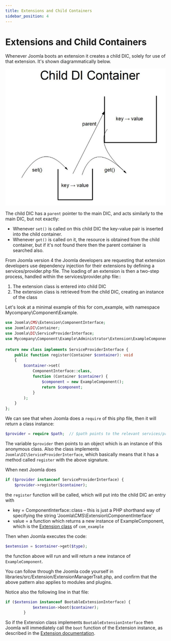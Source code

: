 ```yaml
---
title: Extensions and Child Containers
sidebar_position: 4
---
```

# Extensions and Child Containers
Whenever Joomla boots an extension it creates a child DIC, solely for use of that extension. It's shown diagrammatically below.

![Child DIC](_assets/child-dic.jpg "Child DIC")

The child DIC has a `parent` pointer to the main DIC, and acts similarly to the main DIC, but not exactly:
- Whenever `set()` is called on this child DIC the key-value pair is inserted into the child container.
- Whenever `get()` is called on it, the resource is obtained from the child container, but if it's not found there then the parent container is searched also. 

From Joomla version 4 the Joomla developers are requesting that extension developers use dependency injection for their extensions by defining a services/provider.php file. The loading of an extension is then a two-step process, handled within the services/provider.php file::
1. The extension class is entered into child DIC
2. The extension class is retrieved from the child DIC, creating an instance of the class

Let's look at a minimal example of this for com_example, with namespace Mycompany\Component\Example.
```php
use Joomla\CMS\Extension\ComponentInterface;
use Joomla\DI\Container;
use Joomla\DI\ServiceProviderInterface;
use Mycompany\Component\Example\Administrator\Extension\ExampleComponent;

return new class implements ServiceProviderInterface {
    public function register(Container $container): void 
    {
        $container->set(
            ComponentInterface::class,
            function (Container $container) {
                $component = new ExampleComponent();
                return $component;
            }
        );
    }
};
```
We can see that when Joomla does a `require` of this php file, then it will return a class instance:
```php
$provider = require $path;  // $path points to the relevant services/provider.php file
```
The variable `$provider` then points to an object which is an instance of this anonymous class. Also the class implements `Joomla\DI\ServiceProviderInterface`, which basically means that it has a method called `register` with the above signature.

When next Joomla does 
```php
if ($provider instanceof ServiceProviderInterface) {
    $provider->register($container);
```
the `register` function will be called, which will put into the child DIC an entry with
- key =  ComponentInterface::class – this is just a PHP shorthand way of specifying the string 'Joomla\CMS\Extension\ComponentInterface'
- value = a function which returns a new instance of ExampleComponent, which is the [Extension class](../extension-and-dispatcher/extension-component.md) of `com_example`

Then when  Joomla executes the code:
```php
$extension = $container->get($type);
```
the function above will run and will return a new instance of `ExampleComponent`. 

You can follow through the Joomla code yourself in libraries/src/Extension/ExtensionManagerTrait.php, and confirm that the above pattern also applies to modules and plugins. 

Notice also the following line in that file:
```php
if ($extension instanceof BootableExtensionInterface) {
            $extension->boot($container);
        }
``` 
So if the Extension class implements `BootableExtensionInterface` then Joomla will immediately call the `boot` function of the Extension instance, as described in the [Extension documentation](../extension-and-dispatcher/extension-component.md).
